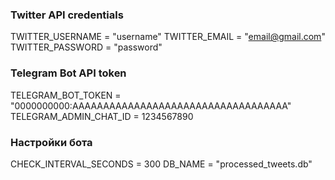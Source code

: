 ### Twitter API credentials
TWITTER_USERNAME = "username"
TWITTER_EMAIL = "email@gmail.com"
TWITTER_PASSWORD = "password"

### Telegram Bot API token
TELEGRAM_BOT_TOKEN = "0000000000:AAAAAAAAAAAAAAAAAAAAAAAAAAAAAAAAAAA"
TELEGRAM_ADMIN_CHAT_ID = 1234567890 

### Настройки бота
CHECK_INTERVAL_SECONDS = 300
DB_NAME = "processed_tweets.db"